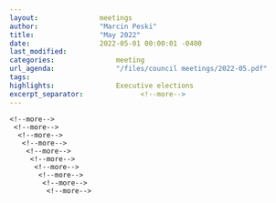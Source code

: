 ```yaml
---
layout:               meetings
author:               "Marcin Peski"
title:                "May 2022"
date:                 2022-05-01 00:00:01 -0400
last_modified:              
categories:               meeting
url_agenda:               "/files/council meetings/2022-05.pdf"
tags:              
highlights:               Executive elections
excerpt_separator:              <!--more-->
---
```

 <!--more-->
  <!--more-->
   <!--more-->
    <!--more-->
     <!--more-->
      <!--more-->
       <!--more-->
        <!--more-->
         <!--more-->
          <!--more-->
           <!--more-->
            <!--more-->
             <!--more-->
